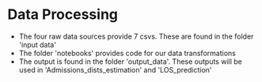 # Data Processing
- The four raw data sources provide 7 csvs. These are found in the folder 'input data'
- The folder 'notebooks' provides code for our data transformations 
- The output is found in the folder 'output_data'. These outputs will be used in 'Admissions_dists_estimation' and 'LOS_prediction'